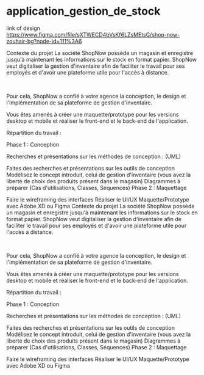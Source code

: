 # application_gestion_de_stock

link of design
https://www.figma.com/file/sXTWECD4bVsKf6LZsMEtsG/shop-now-zouhair-bg?node-id=111%3A6


Contexte du projet
La société ShopNow possède un magasin et enregistre jusqu'à maintenant les informations sur le stock en format papier. ShopNow veut digitaliser la gestion d'inventaire afin de faciliter le travail pour ses employés et d'avoir une plateforme utile pour l'accès à distance.

​

Pour cela, ShopNow a confié à votre agence la conception, le design et l'implémentation de sa plateforme de gestion d'inventaire.

Vous êtes amenés à créer une maquette/prototype pour les versions desktop et mobile et réaliser le front-end et le back-end de l'application.

Répartition du travail :

Phase 1 : Conception

Recherches et présentations sur les méthodes de conception : (UML)

Faites des recherches et présentations sur les outils de conception
Modélisez le concept introduit, celui de gestion d'inventaire (vous avez la liberté de choix des produits présent dans le magasin) Diagrammes à préparer (Cas d'utilisations, Classes, Séquences)
Phase 2 : Maquettage

Faire le wireframing des interfaces
Réaliser le UI/UX Maquette/Prototype avec Adobe XD ou Figma
Contexte du projet
La société ShopNow possède un magasin et enregistre jusqu'à maintenant les informations sur le stock en format papier. ShopNow veut digitaliser la gestion d'inventaire afin de faciliter le travail pour ses employés et d'avoir une plateforme utile pour l'accès à distance.

​

Pour cela, ShopNow a confié à votre agence la conception, le design et l'implémentation de sa plateforme de gestion d'inventaire.

Vous êtes amenés à créer une maquette/prototype pour les versions desktop et mobile et réaliser le front-end et le back-end de l'application.

Répartition du travail :

Phase 1 : Conception

Recherches et présentations sur les méthodes de conception : (UML)

Faites des recherches et présentations sur les outils de conception
Modélisez le concept introduit, celui de gestion d'inventaire (vous avez la liberté de choix des produits présent dans le magasin) Diagrammes à préparer (Cas d'utilisations, Classes, Séquences)
Phase 2 : Maquettage

Faire le wireframing des interfaces
Réaliser le UI/UX Maquette/Prototype avec Adobe XD ou Figma
